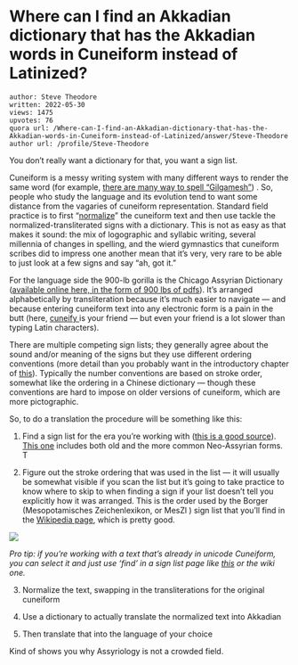 # Where can I find an Akkadian dictionary that has the Akkadian words in Cuneiform instead of Latinized?

	author: Steve Theodore
	written: 2022-05-30
	views: 1475
	upvotes: 76
	quora url: /Where-can-I-find-an-Akkadian-dictionary-that-has-the-Akkadian-words-in-Cuneiform-instead-of-Latinized/answer/Steve-Theodore
	author url: /profile/Steve-Theodore


You don’t really want a dictionary for that, you want a sign list.

Cuneiform is a messy writing system with many different ways to render the same word (for example, [there are many way to spell “Gilgamesh”](https://www.quora.com/Is-Gilgamesh-real-name-Bilgames/answer/Steve-Theodore?ch=10&oid=331744007&share=fecd7c4d&srid=zLvM&target_type=answer)) . So, people who study the language and its evolution tend to want some distance from the vagaries of cuneiform representation. Standard field practice is to first “[normalize](http://oracc.museum.upenn.edu/doc/help/languages/akkadian/obakkadian/index.html)” the cuneiform text and then use tackle the normalized-transliterated signs with a dictionary. This is not as easy as that makes it sound: the mix of logographic and syllabic writing, several millennia of changes in spelling, and the wierd gymnastics that cuneiform scribes did to impress one another mean that it’s very, very rare to be able to just look at a few signs and say “ah, got it.”

For the language side the 900-lb gorilla is the Chicago Assyrian Dictionary ([available online here, in the form of 900 lbs of pdfs](https://oi.uchicago.edu/research/publications/assyrian-dictionary-oriental-institute-university-chicago-cad)). It’s arranged alphabetically by transliteration because it’s much easier to navigate — and because entering cuneiform text into any electronic form is a pain in the butt (here, [cuneify ](http://oracc.museum.upenn.edu/saao/knpp/cuneiformrevealed/cuneify/)is your friend — but even your friend is a lot slower than typing Latin characters).

There are multiple competing sign lists; they generally agree about the sound and/or meaning of the signs but they use different ordering conventions (more detail than you probably want in the introductory chapter of [this](http://www.sumerisches-glossar.de/download/SignListNeoAssyrian.pdf)). Typically the number conventions are based on stroke order, somewhat like the ordering in a Chinese dictionary — though these conventions are hard to impose on older versions of cuneiform, which are more pictographic.

So, to do a translation the procedure will be something like this:

1. Find a sign list for the era you’re working with ([this is a good source](https://cdli.ox.ac.uk/wiki/sign_lists)). [This one](http://home.zcu.cz/~ksaskova/Sign_List.html) includes both old and the more common Neo-Assyrian forms. T

2. Figure out the stroke ordering that was used in the list — it will usually be somewhat visible if you scan the list but it’s going to take practice to know where to skip to when finding a sign if your list doesn’t tell you explicitly how it was arranged. This is the order used by the Borger (Mesopotamisches Zeichenlexikon, or MesZl ) sign list that you’ll find in the [Wikipedia page](https://en.wikipedia.org/wiki/List_of_cuneiform_signs), which is pretty good.

![](https://qph.cf2.quoracdn.net/main-qimg-60f8792367f43713141db941b297ccc5-lq)

_Pro tip: if you’re working with a text that’s already in unicode Cuneiform, you can select it and just use ‘find’ in a sign list page like_ _[this](http://home.zcu.cz/~ksaskova/Sign_List.html)_ _or the wiki one._ 

3. Normalize the text, swapping in the transliterations for the original cuneiform

4. Use a dictionary to actually translate the normalized text into Akkadian

5. Then translate that into the language of your choice

Kind of shows you why Assyriology is not a crowded field.

